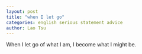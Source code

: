 ```yaml
---
layout: post
title: "when I let go"
categories: english serious statement advice
author: Lao Tsu
---
```


When I let go of what I am, I become what I might be.
